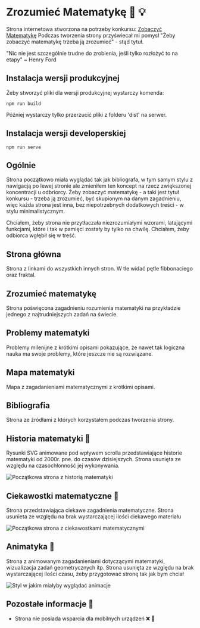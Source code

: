 # Zrozumieć Matematykę :key: :bulb:

Strona internetowa stworzona na potrzeby konkursu:  [Zobaczyć Matematykę](http://www.zobaczycmatematyke.pl/)
Podczas tworzenia strony przyświecał mi pomysł "Żeby zobaczyć matematykę trzeba ją zrozumieć" - stąd tytuł.

"Nic nie jest szczególnie trudne do zrobienia, jeśli tylko rozłożyć to na etapy" ~ Henry Ford

## Instalacja wersji produkcyjnej
Żeby stworzyć pliki dla wersji produkcyjnej wystarczy komenda:
```bath
npm run build
```
Później wystarczy tylko przerzucić pliki z folderu 'dist' na serwer. 

## Instalacja wersji developerskiej
```bath
npm run serve
```
## Ogólnie
Strona początkowo miała wyglądać tak jak bibliografa, w tym samym stylu z nawigacją po lewej stronie ale zmieniłem ten 
koncept na rzecz zwiększonej koncentracji u odbriorcy. Żeby zobaczyć matematykę - a taki jest tytuł konkursu - trzeba ją zrozumieć, być
skupionym na danym zagadnieniu, więc każda strona jest inna, bez niepotrzebnych dodatkowych treści - w stylu minimalistycznym.

Chciałem, żeby strona nie przytłaczała niezrozumiałymi wzorami, latającymi funkcjami, które i tak w pamięci zostały by tylko na chwilę. Chciałem, żeby
odbiorca wgłębił się w treść. 

## Strona główna
Strona z linkami do wszystkich innych stron. W tle widać pętle fibbonaciego oraz fraktal.

## Zrozumieć matematykę
Strona poświęcona zagadnieniu rozumienia matematyki na przykładzie jednego z najtrudniejszych zadań na świecie.

## Problemy matematyki
Problemy milenijne z krótkimi opisami pokazujące, że nawet tak logiczna nauka ma swoje problemy, które jeszcze nie są rozwiązane.

## Mapa matematyki
Mapa z zagadanieniami matematycznymi z krótkimi opisami.

## Bibliografia
Strona ze źródłami z których korzystałem podczas tworzenia strony.

## Historia matematyki :construction:
Rysunki SVG animowane pod wpływem scrolla przedstawiające historie matematyki od 2000r. pne. do czasów dzisiejszych.
Strona usunięta ze względu na czasochłonność jej wykonywania.

![Początkowa strona z historią matematyki](https://lh3.googleusercontent.com/gM0ltr-TM7nzjoVMn1dR6sAgf849Dsdut-CK6AjFPTcRB5FB3LVB8SoemF3dBk8KHfvvD0Q8HCi3rHvsbV2l9umln50J0rBg1ku-zwXaC1QyohJT-Hvcr6l6y600AJLuJpSLp6qGwNimZBDdmiQeIE1PkuWYV9LXhE0FLP8-BuZhhEqzaQqdtCUYDFw2iUcFTIw9UN4FPzlCf8Ed2QSi6gk2LyHk52bIdBiAWpVjvqpsTWNK4EdcnlXdungODFlpF3Rgf0jcrZtOffaLKrAgh5ZlTrGglItICLYVDayG4mDsCoLPNE1AAJT477TGleOF9hXRY4B_2YbuKmNWGXekgcHGkAim8HpLJjJO3PZOQeqL2S3OH0JnIpXL03Y_30Sz8-aw2-v-toEu9cpYSXb0MYguZ0CQF1z31tXNcvwwjGAWA8d1kT1ZaPKfI55IM4odTQohbSAXJdgH4-407107UnsqXcdMDksyywHzQCDPuKx6V04p_4QmX-lSc8Il0xGb2QhLNtMcPHUrbmzQAukDPQfwTS892ET3eyWKFaSyEeru8uZhBAgJk9TAbCCEgHHwIQf4mLvW2FnwFwuWrMQ4d4B9j9lc6o-SJw6u5Fyg3hh5D4Lyxs3cwcc8QUtYix4-nMotWBiy_RmQEVJauFYPaq2x81NA1EjYOr4jNyg2tYVMkTJTC1n72EqMTUMxzWOuv5tXJWOZOEhChJ55ANKGLslllxF7bPYXQgekSEktS2O9X5c=w1695-h937-no)

## Ciekawostki matematyczne :construction:
Strona przedstawiająca ciekawe zagadnienia matematyczne.
Strona usunieta ze względu na brak wystarczającej ilości ciekawego materiału

![Początkowa strona z ciekawostkami matematycznymi](https://lh3.googleusercontent.com/rI80u6FpZ2BooXHAyGwEQmbrSTuZ2DjbvG2uPrtdM33iqks2n3fII7ZnLG_xrFtGkevxNWdw5Ji8rtwG3NXab4DwKhVrDs96T3zzSBMNhSLvkSGdyvPGQ_KFnNw2d6cu40dR8e8vaw0no1ILXyb8vp5Y3Rf9vvdws_iINxmNOGCFhSXG1dxqoSC2kpEyKVrRFHVdFEV976B0ofc33sN3cZYW3weRunXZ_VNIxxUGKD7Bxs8S78kA_Wt_RWIxhhe6odY0Jp6OcNHC8x5ra4z9e_6AJay3BVzu1BRbLLvhLsdGaL65SmEUYf_m2l922qaSuGOld7m2OQk5j03pJYansDCESnp48LEVXC_4RN8z08n6vHlZ44_9Zpa2sd7P000u3HRBTPzmOkYMqS6_5MQPXaC2LQY72o2rRxhCNYyC8ljqbn4AGt3R1WeU4pTnj8jV6mJ_bi5IDhZv5Rrtca14tbmxyyBgfLkv7Qrj0b0cHO0cLMyj-vuQ-fTxFzpUAtAMh3f6R1bNcabAH-edCPDVKZZ_zvmC_Ts3v82Xhvq_Dx8S-6hSZ65aXgTP3wpLL6rnHEvM0sJk-wldEvWp7ihdIjADD-oOLlJTAeBT63XvLH9rMMGax9XXLZkOEf1E1c01oahs9ztaqzhYn7oOiJ1dLTy3yaRkQ-TMFGGaQRAx5Vd2MEsIORURFOVFF0lxXebcu1sJla2tKwIzxmUl8KzFA6w8EUHE-dbVgmhqymLR4sSS5BQ=w1668-h937-no)

## Animatyka :construction:
Strona z animowanym zagadanieniami dotyczącymi matematyki, wizualizacja zadań geometrycznych itp.
Strona usunięta ze względu na brak wystarczającej ilości czasu, żeby przygotować stronę tak jak bym chciał

![Styl w jakim miałyby wyglądać animacje](https://www.mathwarehouse.com/animated-gifs/images/geometry/area-of-parallelogram-animated-gif.gif)

## Pozostałe informacje :mag_right:
- Strona nie posiada wsparcia dla mobilnych urządzeń :x: :iphone:
